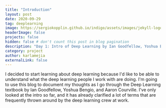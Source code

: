 ```yaml
---
title: "Introduction"
layout: post
date: 2020-09-29
tag: deeplearning
image: https://sergiokopplin.github.io/indigo/assets/images/jekyll-logo-light-solid.png
headerImage: false
projects: false
hidden: false # don't count this post in blog pagination
description: "Day 1: Intro of Deep Learning by Ian Goodfellow, Yoshua Bengio, and Aaron Courville."
category: project
author: karlamejia
externalLink: false
---
```


I decided to start learning about deep learning because I'd like to be able to understand what the deep learning people I work with are doing. I'm going to use this
blog to document my thoughts as I go through the Deep Learning textbook by Ian Goodfellow, Yoshua Bengio, and Aaron Courville. I've only looked at the intro so far,
and it has already clarified a lot of terms that are frequently thrown around by the deep learning crew at work. 

